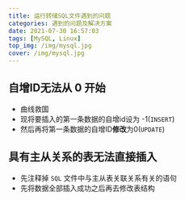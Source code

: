 ```yaml
---
title: 运行转储SQL文件遇到的问题
categories: 遇到的问题及解决方案
date: 2021-07-30 16:57:03
tags: [MySQL, Linux]
top_img: /img/mysql.jpg
cover: /img/mysql.jpg
---
```


## 自增ID无法从 0 开始

- 曲线救国
- 现将要插入的第一条数据的自增id设为 -1(`INSERT`)
- 然后再将第一条数据的自增ID**修改**为0(`UPDATE`)

## 具有主从关系的表无法直接插入

- 先注释掉 `SQL` 文件中与主从表关联关系有关的语句
- 先将数据全部插入成功之后再去修改表结构

